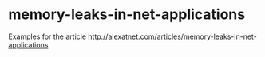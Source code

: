 memory-leaks-in-net-applications
================================

Examples for the article http://alexatnet.com/articles/memory-leaks-in-net-applications
